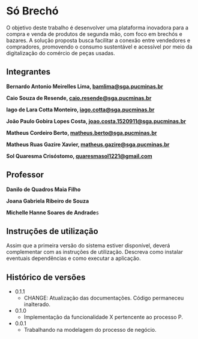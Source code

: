 # Só Brechó

O objetivo deste trabalho é desenvolver uma plataforma inovadora para a compra e venda de produtos de segunda mão, com foco em brechós e bazares. A solução proposta busca facilitar a conexão entre vendedores e compradores, promovendo o consumo sustentável e acessível por meio da digitalização do comércio de peças usadas.

## Integrantes

**Bernardo Antonio Meirelles Lima, bamlima@sga.pucminas.br**

**Caio Souza de Resende, caio.resende@sga.pucminas.br**

**Iago de Lara Cotta Monteiro, iago.cotta@sga.pucminas.br**

**João Paulo Gobira Lopes Costa, joao.costa.1520911@sga.pucminas.br**

**Matheus Cordeiro Berto, matheus.berto@sga.pucminas.br**

**Matheus Ruas Gazire Xavier, matheus.gazire@sga.pucminas.br**

**Sol Quaresma Crisóstomo, quaresmasol1221@gmail.com**

## Professor

**Danilo de Quadros Maia Filho**

**Joana Gabriela Ribeiro de Souza**

**Michelle Hanne Soares de Andrade**s

## Instruções de utilização

Assim que a primeira versão do sistema estiver disponível, deverá complementar com as instruções de utilização. Descreva como instalar eventuais dependências e como executar a aplicação.

## Histórico de versões

* 0.1.1
    * CHANGE: Atualização das documentações. Código permaneceu inalterado.
* 0.1.0
    * Implementação da funcionalidade X pertencente ao processo P.
* 0.0.1
    * Trabalhando na modelagem do processo de negócio.

